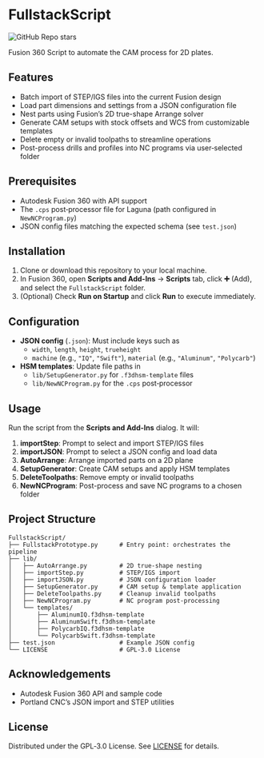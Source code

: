 # FullstackScript
![GitHub Repo stars](https://img.shields.io/github/stars/zachariahsharma/FullstackScript)


Fusion 360 Script to automate the CAM process for 2D plates.

## Features

- Batch import of STEP/IGS files into the current Fusion design
- Load part dimensions and settings from a JSON configuration file
- Nest parts using Fusion’s 2D true-shape Arrange solver 
- Generate CAM setups with stock offsets and WCS from customizable templates 
- Delete empty or invalid toolpaths to streamline operations 
- Post-process drills and profiles into NC programs via user‑selected folder 

## Prerequisites

- Autodesk Fusion 360 with API support  
- The `.cps` post‑processor file for Laguna (path configured in `NewNCProgram.py`)  
- JSON config files matching the expected schema (see `test.json`)  

## Installation

1. Clone or download this repository to your local machine.  
2. In Fusion 360, open **Scripts and Add-Ins** → **Scripts** tab, click **➕** (Add), and select the `FullstackScript` folder. 
3. (Optional) Check **Run on Startup** and click **Run** to execute immediately.  

## Configuration

- **JSON config** (`.json`): Must include keys such as  
  - `width`, `length`, `height`, `trueheight`  
  - `machine` (e.g., `"IQ"`, `"Swift"`), `material` (e.g., `"Aluminum"`, `"Polycarb"`) 
- **HSM templates**: Update file paths in  
  - `lib/SetupGenerator.py` for `.f3dhsm-template` files  
  - `lib/NewNCProgram.py` for the `.cps` post‑processor  

## Usage

Run the script from the **Scripts and Add-Ins** dialog. It will:

1. **importStep**: Prompt to select and import STEP/IGS files
2. **importJSON**: Prompt to select a JSON config and load data
3. **AutoArrange**: Arrange imported parts on a 2D plane 
4. **SetupGenerator**: Create CAM setups and apply HSM templates 
5. **DeleteToolpaths**: Remove empty or invalid toolpaths 
6. **NewNCProgram**: Post-process and save NC programs to a chosen folder 
## Project Structure
```
FullstackScript/
├── FullstackPrototype.py      # Entry point: orchestrates the pipeline
├── lib/
│   ├── AutoArrange.py         # 2D true-shape nesting
│   ├── importStep.py          # STEP/IGS import
│   ├── importJSON.py          # JSON configuration loader
│   ├── SetupGenerator.py      # CAM setup & template application
│   ├── DeleteToolpaths.py     # Cleanup invalid toolpaths
│   ├── NewNCProgram.py        # NC program post-processing
│   └── templates/
│       ├── AluminumIQ.f3dhsm-template
│       ├── AluminumSwift.f3dhsm-template
│       ├── PolycarbIQ.f3dhsm-template
│       └── PolycarbSwift.f3dhsm-template
├── test.json                  # Example JSON config
└── LICENSE                    # GPL‑3.0 License
```

## Acknowledgements

- Autodesk Fusion 360 API and sample code
- Portland CNC’s JSON import and STEP utilities 

## License

Distributed under the GPL‑3.0 License. See [LICENSE](LICENSE) for details.
